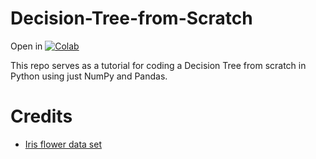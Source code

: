 # Decision-Tree-from-Scratch
Open in [![Colab](https://upload.wikimedia.org/wikipedia/commons/thumb/d/d0/Google_Colaboratory_SVG_Logo.svg/32px-Google_Colaboratory_SVG_Logo.svg.png)](https://colab.research.google.com/drive/17CN_GwgMRPQBNEDd-kvL2VVa_EeYBX2K?usp=sharing)

This repo serves as a tutorial for coding a Decision Tree from scratch in Python using just NumPy and Pandas. 

# Credits
- [Iris flower data set](https://www.kaggle.com/uciml/iris)
